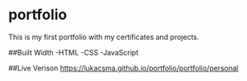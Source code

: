 # portfolio
This is my first portfolio with my certificates and projects.

##Built Width
-HTML
-CSS
-JavaScript

##Live Verison
https://lukacsma.github.io/portfolio/portfolio/personal
